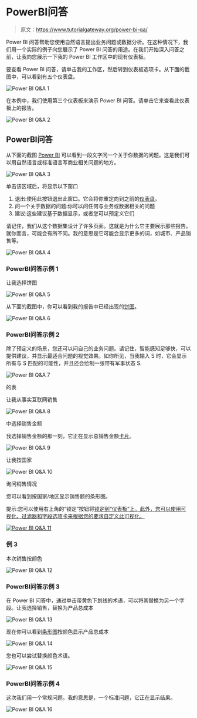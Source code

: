# PowerBI问答

> 原文：<https://www.tutorialgateway.org/power-bi-qa/>

Power BI 问答帮助您使用自然语言提出业务问题或数据分析。在这种情况下，我们用一个实际的例子向您展示了 Power BI 问答的用途。在我们开始深入问答之前，让我向您展示一下我的 Power BI 工作区中的现有仪表板。

要查看 Power BI 问答，请单击我的工作区，然后转到仪表板选项卡。从下面的截图中，可以看到有五个仪表盘。

![Power BI Q&A 1](img/930e588be52fa5c544a0adeb7649bce8.png)

在本例中，我们使用第三个仪表板来演示 Power BI 问答。请单击它来查看此仪表板上的报告。

![Power BI Q&A 2](img/e276f27a03cbed14da76a7444351d945.png)

## PowerBI问答

从下面的截图 [Power BI](https://www.tutorialgateway.org/power-bi-tutorial/) 可以看到一段文字问一个关于你数据的问题。这是我们可以用自然语言或标准语言写商业相关问题的地方。

![Power BI Q&A 3](img/c147ef598798096d29f51aa5c6a4584e.png)

单击该区域后，将显示以下窗口

1.  退出:使用此按钮退出此窗口。它会将你重定向到之前的[仪表盘](https://www.tutorialgateway.org/create-a-power-bi-dashboard/)。
2.  问一个关于数据的问题:你可以问任何与业务或数据相关的问题
3.  建议:这些建议基于数据显示，或者您可以预定义它们

请记住，我们从这个数据集设计了许多页面。这就是为什么它主要展示那些报告。就你而言，可能会有所不同。我的意思是它可能会显示更多的词，如城市、产品销售等。

![Power BI Q&A 4](img/0ec38f4ab03ec2ab5bd560f525de7846.png)

### PowerBI问答示例 1

让我选择饼图

![Power BI Q&A 5](img/3735a17834c013d15086378d9b6902ee.png)

从下面的截图中，你可以看到我的报告中已经出现的[饼图](https://www.tutorialgateway.org/pie-chart-in-power-bi/)。

![Power BI Q&A 6](img/c85c59cf2c29e4135f4e2b60ec2bf2f4.png)

### PowerBI问答示例 2

除了预定义的场景，您还可以问自己的业务问题。请记住，智能感知足够快，可以提供建议，并显示最适合问题的视觉效果。如你所见，当我输入 S 时，它会显示所有与 S 匹配的可能性，并且还会绘制一张带有军事状态 S.

![Power BI Q&A 7](img/6f48cecd2adfde367f92c75eb3bdef99.png)

的表

让我从事实互联网销售

![Power BI Q&A 8](img/ebb3a6a3d991cb36f709b1bcb3bbf03c.png)

中选择销售金额

我选择销售金额的那一刻，它正在显示总销售金额[卡片](https://www.tutorialgateway.org/create-a-card-in-power-bi/)。

![Power BI Q&A 9](img/5d582718916780b1166e7275f619894e.png)

让我按国家

![Power BI Q&A 10](img/cd3aad980d9df1623b5e092da649e3d8.png)

询问销售情况

您可以看到按国家/地区显示销售额的条形图。

提示:您可以使用右上角的“锁定”按钮将[锁定到“仪表板”上。此外，您可以使用可视化、过滤器和字段选项卡来根据您的要求自定义此可视化。](https://www.tutorialgateway.org/pin-report-to-power-bi-dashboard/)

[![Power BI Q&A 11](img/c51a85d00d5d494d4591df8fa4ac0377.png)](https://www.tutorialgateway.org/pin-report-to-power-bi-dashboard/)

### 例 3

本次销售按颜色

![Power BI Q&A 12](img/afbc791d87b714dcfd127d80cd3ffea9.png)

### PowerBI问答示例 3

在 Power BI 问答中，通过单击带黄色下划线的术语，可以将其替换为另一个字段。让我选择销售，替换为产品总成本

![Power BI Q&A 13](img/76b78196f13b737bbbca7f927574c4f1.png)

现在你可以看到[条形图](https://www.tutorialgateway.org/power-bi-bar-chart/)按颜色显示产品总成本

![Power BI Q&A 14](img/fdfef09f1a158e6dbc6cce3b18d9cc1d.png)

您也可以尝试替换颜色术语。

![Power BI Q&A 15](img/8f945dd6ce76a7636d9cd8aa9d15a030.png)

### PowerBI问答示例 4

这次我们用一个常规问题。我的意思是，一个标准问题，它正在显示结果。

![Power BI Q&A 16](img/cb855a3803e2cd4be82f9741db9966a6.png)